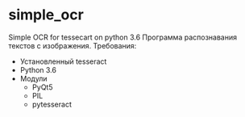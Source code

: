 # simple_ocr
Simple OCR for tessecart on python 3.6
Программа распознавания текстов с изображения.
Требования:
* Установленный tesseract
* Python 3.6
* Модули
	- PyQt5
	- PIL
	- pytesseract